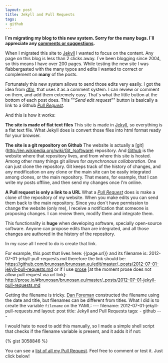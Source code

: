 ```yaml
---
layout: post
title: Jekyll and Pull Requests
tags:
- github
---
```


**I´m migrating my blog to this new system. Sorry for the many bugs. I´ll
appreciate any [comments or suggestions](email:brunosan@gmail.com).**

When I migrated this site to [Jekyll](http://jekyllrb.com/) I wanted to focus on the content. Any page on this blog is less than 2 clicks away. I´ve been blogging since 2004, so this means I have over 200 pages. While testing the new site I was flabbergasted with the many typos and edits I wanted to correct or complement on **many** of the posts.

Fortunately this new system allows to send those edits very easily. I got the idea from [dfm](https://github.com/dfm/dfm.github.com/blob/master/assets/comments.js), that uses it as a comment system. I can review or comment on them, and add them extremely easy. That´s what the little button at the bottom of each post does. This ""*Send edit request*"" button is basically a link to a Github [*Pull Request*](https://help.github.com/articles/using-pull-requests).

And this is how it works:<!--more--> 

**The site is made of flat text files**
This site is made in [Jekyll](http://jekyllrb.com/), so everything is a flat text file. What Jekyll does is convert those files into html format ready for your browser.

**The site is a git repository on Github**
The website is actually a [git](http://en.wikipedia.org/wiki/Git_(software) repository. And [Github](www.github.com) is the website where that repository lives, and from where this site is hosted. Among other many things git allows for *asynchronous collaboration*. One can just clone the repository. Git keeps track of the history of changes, and any modification on any clone or the main site can be easily integrated among clones, or the main repository. That means, for example, that I can write my posts offline, and then send my changes once I'm online.

**A Pull request is only a link to a URL**
What a [*Pull Request*](https://help.github.com/articles/using-pull-requests) does is make a clone of the repository of my website. When you make edits you can send them back to the main repository. Since you don´t have permission to change the website (only me), I receive a notification that someone is proposing changes. I can review them, modify them and integrate them.

This functionality is **huge** when developing software, specially open-source software. Anyone can propose edits than are integrated, and all those changes are authored in the history of the repository.

In my case all I need to do is create that link.

For example, this post that lives here:
    {{page.url}}
and its filename is:
	2012-07-01-jekyll-pull-requests.md
therefore the link should be:
	https://github.com/brunosan/brunosan.eu/edit/master/_posts/2012-07-01-jekyll-pull-requests.md
or if I use [prose](http://developmentseed.org/blog/2012/june/25/prose-a-content-editor-for-github/) [at the moment prose does not allow pull request via url link]:
	http://prose.io/#brunosan/brunosan.eu/master/_posts/2012-07-01-jekyll-pull-requests.md
	
Getting the filename is tricky. [Dan Foreman](http://www.twitter/dfm) constructed the filename using the date and title, but filenames can be different from titles. What I did is to create the variable `filename` on the YAML:
	---
	filename: 2012-07-01-jekyll-pull-requests.md
	layout: post
	title: Jekyll and Pull Requests
	tags:
	- github
	---

I would hate to need to add this manually, so I made a simple shell script that checks if the filename variable is present, and it adds it if not:

{% gist 3058846 %}
	


You can see a [list of all my Pull Request](https://github.com/brunosan/brunosan.eu/pulls). Feel free to comment or test it. Just click below!
